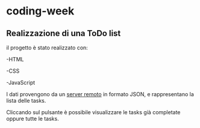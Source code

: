 # coding-week


## Realizzazione di una ToDo list 


il progetto è stato realizzato con:

 -HTML

 -CSS

 -JavaScript


I dati provengono da un [server remoto](https://jsonplaceholder.typicode.com/todos) in formato JSON, e rappresentano la lista delle tasks. 

Cliccando sul pulsante è possibile visualizzare le tasks già completate oppure tutte le tasks. 
